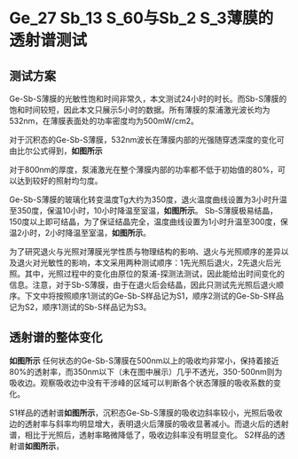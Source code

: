 # Ge_27 Sb_13 S_60与Sb_2 S_3薄膜的透射谱测试
## 测试方案
Ge-Sb-S薄膜的光敏性饱和时间非常久，本文测试24小时的时长。而Sb-S薄膜的饱和时间较短，因此本文只展示5小时的数据。所有薄膜的泵浦激光波长均为532nm，在薄膜表面处的功率密度均为500mW/cm2。

对于沉积态的Ge-Sb-S薄膜，532nm波长在薄膜内部的光强随穿透深度的变化可由比尔公式得到，**如图所示**

对于800nm的厚度，泵浦激光在整个薄膜内部的功率都不低于初始值的80%，可以达到较好的照射均匀度。

Ge-Sb-S薄膜的玻璃化转变温度Tg大约为350度，退火温度曲线设置为3小时升温至350度，保温10小时，10小时降温至室温，**如图所示**。
Sb-S薄膜极易结晶，150度以上即可结晶，为了保证结晶完全，温度曲线设置为1小时升温至300度，保温2小时，2小时降温至室温，**如图所示**。


为了研究退火与光照对薄膜光学性质与物理结构的影响、退火与光照顺序的差异以及退火对光敏性的影响，本文采用两种测试顺序：1先光照后退火，2先退火后光照。其中，光照过程中的变化由原位的泵浦-探测法测试，因此能给出时间变化的信息。注意，对于Sb-S薄膜，由于在退火后会结晶，因此只测试先光照后退火顺序。下文中将按照顺序1测试的Ge-Sb-S样品记为S1，顺序2测试的Ge-Sb-S样品记为S2，顺序1测试的Sb-S样品记为S3。

## 透射谱的整体变化
**如图所示** 任何状态的Ge-Sb-S薄膜在500nm以上的吸收均非常小，保持着接近80%的透射率，而350nm以下（未在图中展示）几乎不透光，350-500nm则为吸收边。观察吸收边中没有干涉峰的区域可以判断各个状态薄膜的吸收系数的变化。

S1样品的透射谱**如图所示**，沉积态Ge-Sb-S薄膜的吸收边斜率较小，光照后吸收边的透射率与斜率均明显增大，表明退火后薄膜的吸收显著减小。而退火后的透射谱，相比于光照后，透射率略微降低了，吸收边斜率没有明显变化。
S2样品的透射谱**如图所示**，

